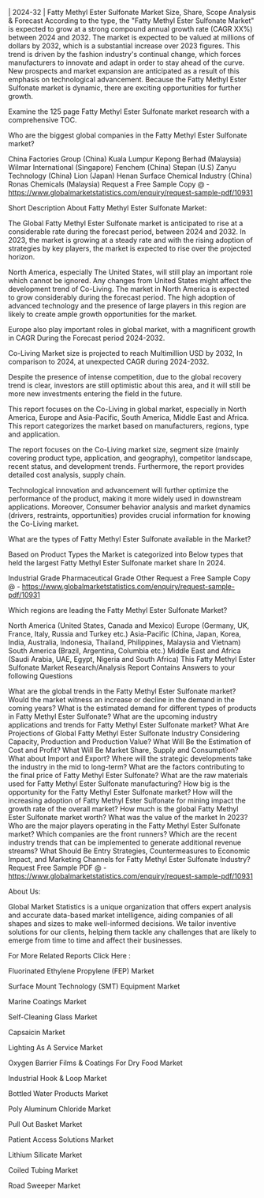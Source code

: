 | 2024-32 | Fatty Methyl Ester Sulfonate Market Size, Share, Scope Analysis & Forecast
According to the type, the "Fatty Methyl Ester Sulfonate Market" is expected to grow at a strong compound annual growth rate (CAGR XX%) between 2024 and 2032. The market is expected to be valued at millions of dollars by 2032, which is a substantial increase over 2023 figures. This trend is driven by the fashion industry's continual change, which forces manufacturers to innovate and adapt in order to stay ahead of the curve. New prospects and market expansion are anticipated as a result of this emphasis on technological advancement. Because the Fatty Methyl Ester Sulfonate market is dynamic, there are exciting opportunities for further growth.

Examine the 125 page Fatty Methyl Ester Sulfonate market research with a comprehensive TOC.

Who are the biggest global companies in the Fatty Methyl Ester Sulfonate market?


China Factories Group (China)
Kuala Lumpur Kepong Berhad (Malaysia)
Wilmar International (Singapore)
Fenchem (China)
Stepan (U.S)
Zanyu Technology (China)
Lion (Japan)
Henan Surface Chemical Industry (China)
Ronas Chemicals (Malaysia)
Request a Free Sample Copy @ - https://www.globalmarketstatistics.com/enquiry/request-sample-pdf/10931

Short Description About Fatty Methyl Ester Sulfonate Market:

The Global Fatty Methyl Ester Sulfonate market is anticipated to rise at a considerable rate during the forecast period, between 2024 and 2032. In 2023, the market is growing at a steady rate and with the rising adoption of strategies by key players, the market is expected to rise over the projected horizon.

North America, especially The United States, will still play an important role which cannot be ignored. Any changes from United States might affect the development trend of Co-Living. The market in North America is expected to grow considerably during the forecast period. The high adoption of advanced technology and the presence of large players in this region are likely to create ample growth opportunities for the market.

Europe also play important roles in global market, with a magnificent growth in CAGR During the Forecast period 2024-2032.

Co-Living Market size is projected to reach Multimillion USD by 2032, In comparison to 2024, at unexpected CAGR during 2024-2032.

Despite the presence of intense competition, due to the global recovery trend is clear, investors are still optimistic about this area, and it will still be more new investments entering the field in the future.

This report focuses on the Co-Living in global market, especially in North America, Europe and Asia-Pacific, South America, Middle East and Africa. This report categorizes the market based on manufacturers, regions, type and application.

The report focuses on the Co-Living market size, segment size (mainly covering product type, application, and geography), competitor landscape, recent status, and development trends. Furthermore, the report provides detailed cost analysis, supply chain.

Technological innovation and advancement will further optimize the performance of the product, making it more widely used in downstream applications. Moreover, Consumer behavior analysis and market dynamics (drivers, restraints, opportunities) provides crucial information for knowing the Co-Living market.

What are the types of Fatty Methyl Ester Sulfonate available in the Market?

Based on Product Types the Market is categorized into Below types that held the largest Fatty Methyl Ester Sulfonate market share In 2024.


Industrial Grade
Pharmaceutical Grade
Other
Request a Free Sample Copy @ - https://www.globalmarketstatistics.com/enquiry/request-sample-pdf/10931

Which regions are leading the Fatty Methyl Ester Sulfonate Market?

North America (United States, Canada and Mexico)
Europe (Germany, UK, France, Italy, Russia and Turkey etc.)
Asia-Pacific (China, Japan, Korea, India, Australia, Indonesia, Thailand, Philippines, Malaysia and Vietnam)
South America (Brazil, Argentina, Columbia etc.)
Middle East and Africa (Saudi Arabia, UAE, Egypt, Nigeria and South Africa)
This Fatty Methyl Ester Sulfonate Market Research/Analysis Report Contains Answers to your following Questions

What are the global trends in the Fatty Methyl Ester Sulfonate market? Would the market witness an increase or decline in the demand in the coming years?
What is the estimated demand for different types of products in Fatty Methyl Ester Sulfonate? What are the upcoming industry applications and trends for Fatty Methyl Ester Sulfonate market?
What Are Projections of Global Fatty Methyl Ester Sulfonate Industry Considering Capacity, Production and Production Value? What Will Be the Estimation of Cost and Profit? What Will Be Market Share, Supply and Consumption? What about Import and Export?
Where will the strategic developments take the industry in the mid to long-term?
What are the factors contributing to the final price of Fatty Methyl Ester Sulfonate? What are the raw materials used for Fatty Methyl Ester Sulfonate manufacturing?
How big is the opportunity for the Fatty Methyl Ester Sulfonate market? How will the increasing adoption of Fatty Methyl Ester Sulfonate for mining impact the growth rate of the overall market?
How much is the global Fatty Methyl Ester Sulfonate market worth? What was the value of the market In 2023?
Who are the major players operating in the Fatty Methyl Ester Sulfonate market? Which companies are the front runners?
Which are the recent industry trends that can be implemented to generate additional revenue streams?
What Should Be Entry Strategies, Countermeasures to Economic Impact, and Marketing Channels for Fatty Methyl Ester Sulfonate Industry?
Request Free Sample PDF @ - https://www.globalmarketstatistics.com/enquiry/request-sample-pdf/10931

About Us:

Global Market Statistics is a unique organization that offers expert analysis and accurate data-based market intelligence, aiding companies of all shapes and sizes to make well-informed decisions. We tailor inventive solutions for our clients, helping them tackle any challenges that are likely to emerge from time to time and affect their businesses.

For More Related Reports Click Here :

Fluorinated Ethylene Propylene (FEP) Market

Surface Mount Technology (SMT) Equipment Market

Marine Coatings Market

Self-Cleaning Glass Market

Capsaicin Market

Lighting As A Service Market

Oxygen Barrier Films & Coatings For Dry Food Market

Industrial Hook & Loop Market

Bottled Water Products Market

Poly Aluminum Chloride Market

Pull Out Basket Market

Patient Access Solutions Market

Lithium Silicate Market

Coiled Tubing Market

Road Sweeper Market
